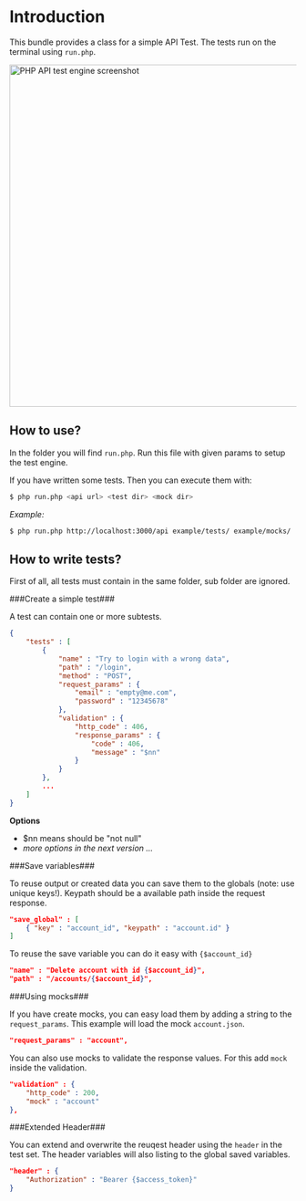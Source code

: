 Introduction
============

This bundle provides a class for a simple API Test. The tests run on the terminal using `run.php`.

<img alt="PHP API test engine screenshot" src="/../screenshots/php_api_test_engine_preview.png?raw=true" width="600" align="center"/>

How to use?
------------

In the folder you will find `run.php`. Run this file with given params to setup the test engine.

If you have written some tests. Then you can execute them with:

```bash
$ php run.php <api url> <test dir> <mock dir>
```

*Example:*

```bash
$ php run.php http://localhost:3000/api example/tests/ example/mocks/
```


How to write tests?
------------

First of all, all tests must contain in the same folder, sub folder are ignored.

###Create a simple test###

A test can contain one or more subtests.

```json
{
	"tests" : [
		{
			"name" : "Try to login with a wrong data",
			"path" : "/login",
			"method" : "POST",
			"request_params" : {
				"email" : "empty@me.com",
				"password" : "12345678"
			},
			"validation" : {
				"http_code" : 406,
				"response_params" : {
					"code" : 406,
					"message" : "$nn"
				}
			}
		},
		...
	]
}
```

**Options**

 - $nn means should be "not null"
 - *more options in the next version ...*


###Save variables###

To reuse output or created data you can save them to the globals (note: use unique keys!). Keypath should be a available path inside the request response.

```json
"save_global" : [
	{ "key" : "account_id", "keypath" : "account.id" }
]
```

To reuse the save variable you can do it easy with `{$account_id}`

```json
"name" : "Delete account with id {$account_id}",
"path" : "/accounts/{$account_id}",
```

###Using mocks###

If you have create mocks, you can easy load them by adding a string to the `request_params`. This example will load the mock `account.json`.

```json
"request_params" : "account",
```

You can also use mocks to validate the response values. For this add `mock` inside the validation.

```json
"validation" : {
	"http_code" : 200,
	"mock" : "account"
},
```

###Extended Header###

You can extend and overwrite the reuqest header using the `header` in the test set. The header variables will also listing to the global saved variables.

```json
"header" : {
    "Authorization" : "Bearer {$access_token}" 
}
```
